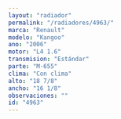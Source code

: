 ```yaml
---
layout: "radiador"
permalink: "/radiadores/4963/"
marca: "Renault"
modelo: "Kangoo"
ano: "2006"
motor: "L4 1.6"
transmision: "Estándar"
parte: "M-655"
clima: "Con clima"
alto: "18 7/8"
ancho: "16 1/8"
observaciones: ""
id: "4963"
---
```


